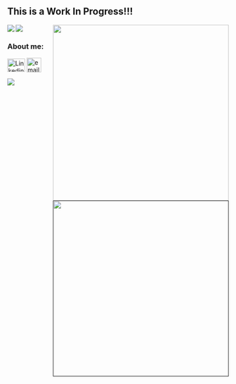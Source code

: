 <!-- - 👋 Hi, I’m @joanafbrito
- 👀 I’m interested in getting out with my dog, getting to know new people and to learn daily becaming the best of me :)
- 🌱 I’m currently learning Front End Development at Turing
- 💞️ I’m looking to collaborate with this community and make a difference.
- 📫 How to reach me email: joanafiorentini@hotmail.com -->
## This is a Work In Progress!!!

<a href="https://github.com/joanafbrito/joanafbrito">
  <img align="left" src="https://github-readme-stats.vercel.app/api?username=joanafbrito&show_icons=true&theme=shades-of-purple" />
</a>


<!-- ### Top Languages -->


<a href="https://github.com/joanafbrito/convoychat">
  <img align="right" width=400 src="https://github-readme-stats.vercel.app/api/top-langs/?username=joanafbrito&layout=compact&theme=shades-of-purple" />
</a>


<!-- ### Contribuitions  -->
<a href="https://github.com/joanafbrito/joanafbrito">
  <img align="center" src="http://github-readme-streak-stats.herokuapp.com?user=joanafbrito&theme=shades-of-purple&date_format=M%20j%5B%2C%20Y%5D" />
</a>

<a href="">
  <img align="right" width=400 src="https://github-readme-stats.vercel.app/api/pin/?username=joanafbrito&repo=joanafbrito&theme=shades-of-purple" />
</a>


<!-- ![Joana's GitHub stats](https://github-readme-stats.vercel.app/api?username=joanafbrito) -->
<!-- ![Joana's GitHub stats](https://github-readme-stats.vercel.app/api?username=joanafbrito&hide=contribs,prs) -->
<!-- ![Joana's GitHub stats](https://github-readme-stats.vercel.app/api?username=joanafbrito&count_private=true) -->
<!-- ![Joana's GitHub stats](https://github-readme-stats.vercel.app/api?username=joanafbrito&show_icons=true) -->
<!-- ![Joana's GitHub stats](https://github-readme-stats.vercel.app/api?username=joanafbrito&show_icons=true&theme=shades-of-purple) -->
<!-- # Top Languages -->
<!-- ![Joana's Top Langs](https://github-readme-stats.vercel.app/api/top-langs/?username=joanafbrito&layout=compact&theme=shades-of-purple) -->
<!-- ![Joana's Readme Card](https://github-readme-stats.vercel.app/api/pin/?username=joanafbrito&repo=reponame) -->

<h3 align="left">About me:</h3>
<p align="left">
<!-- <a href="your link" target="blank"><img align="center" src="https://cdn.jsdelivr.net/npm/simple-icons@3.0.1/icons/twitter.svg" alt="" height="30" width="40" /></a> -->
<a href="https://www.linkedin.com/in/joana-f-brito/" target="blank"><img align="center" src="https://cdn.jsdelivr.net/npm/simple-icons@3.0.1/icons/linkedin.svg" alt="Linkedin icon" height="30" width="40" /></a>
<a href="mailto:joanafiorentini@hotmail.com" target="blank"><img align="center" src="https://icon-library.com/images/email-icon-png-black/email-icon-png-black-1.jpg" alt="email " height="33" width="33" /></a>
<!-- <a href="your link" target="blank"><img align="center" src="https://cdn.jsdelivr.net/npm/simple-icons@3.0.1/icons/instagram.svg" alt="Instagram icon" height="30" width="40" /></a>
<a href="joanafiorentini@hotmail.com" target="blank"><img align="center" src="https://cdn.jsdelivr.net/npm/simple-icons@3.0.1/icons/youtube.svg" alt="Youtube icon" height="30" width="40" /></a> -->
</p>

<a href="https://github.com/joanafbrito/joanafbrito">
  <img align="center" src="https://komarev.com/ghpvc/?username=joanafbrito&color=462581" />
</a>
<!-- ![Profile views](https://komarev.com/ghpvc/?username=joanafbrito&color=#a442eb) -->

<!-- ![GitHub Streak](https://github-readme-streak-stats.herokuapp.com/?user=joanafbrito) -->
<!-- ![GitHub Streak](http://github-readme-streak-stats.herokuapp.com?user=joanafbrito&theme=shades-of-purple&date_format=M%20j%5B%2C%20Y%5D) -->

<!---
joanafbrito/joanafbrito is a ✨ special ✨ repository because its `README.md` (this file) appears on your GitHub profile.
You can click the Preview link to take a look at your changes.
--->
